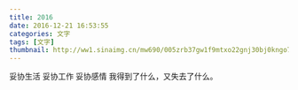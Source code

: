 ```yaml
---
title: 2016
date: 2016-12-21 16:53:55
categories: 文字
tags: [文字]
thumbnail: http://ww1.sinaimg.cn/mw690/005zrb37gw1f9mtxo22gnj30bj0kngo7.jpg
---
```

妥协生活 
妥协工作
妥协感情
我得到了什么，又失去了什么。

